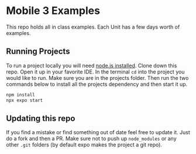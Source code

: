 # Mobile 3 Examples

This repo holds all in class examples. Each Unit has a few days worth of examples.

## Running Projects

To run a project locally you will need [node.js installed](https://nodejs.org/en). Clone down this repo. Open it up in your favorite IDE. In the terminal `cd` into the project you would like to run. Make sure you are in the projects folder. Then run the two commands below to install all the projects dependency and then start it up.

```bash
npm install
npx expo start
```

## Updating this repo

If you find a mistake or find something out of date feel free to update it. Just do a fork and then a PR. Make sure not to push up `node_modules` or any other `.git` folders (by default expo makes the project a git repo).
